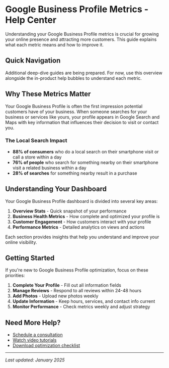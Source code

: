 # Google Business Profile Metrics - Help Center

Understanding your Google Business Profile metrics is crucial for growing your online presence and attracting more customers. This guide explains what each metric means and how to improve it.

## Quick Navigation

Additional deep-dive guides are being prepared. For now, use this overview alongside the in-product help bubbles to understand each metric.

## Why These Metrics Matter

Your Google Business Profile is often the first impression potential customers have of your business. When someone searches for your business or services like yours, your profile appears in Google Search and Maps with key information that influences their decision to visit or contact you.

### The Local Search Impact

- **88% of consumers** who do a local search on their smartphone visit or call a store within a day
- **76% of people** who search for something nearby on their smartphone visit a related business within a day
- **28% of searches** for something nearby result in a purchase

## Understanding Your Dashboard

Your Google Business Profile dashboard is divided into several key areas:

1. **Overview Stats** - Quick snapshot of your performance
2. **Business Health Metrics** - How complete and optimized your profile is
3. **Customer Engagement** - How customers interact with your profile
4. **Performance Metrics** - Detailed analytics on views and actions

Each section provides insights that help you understand and improve your online visibility.

## Getting Started

If you're new to Google Business Profile optimization, focus on these priorities:

1. **Complete Your Profile** - Fill out all information fields
2. **Manage Reviews** - Respond to all reviews within 24-48 hours
3. **Add Photos** - Upload new photos weekly
4. **Update Information** - Keep hours, services, and contact info current
5. **Monitor Performance** - Check metrics weekly and adjust strategy

## Need More Help?

- [Schedule a consultation](mailto:support@promptreviews.app)
- [Watch video tutorials](#)
- [Download optimization checklist](#)

---
*Last updated: January 2025*
